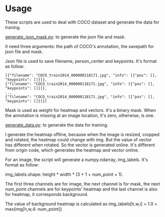 # Usage

These scripts are used to deal with COCO dataset and generate the data for traning.

[generate_json_mask.py](https://github.com/last-one/pytorch_realtime_multi-person_pose_estimation/blob/master/preprocessing/generate_json_mask.py): to generate the json file and mask.

It need three arguments: the path of COCO's annotation, the savepath for json file and mask.

Json file is used to save filename, person_center and keypoints. It's format as follow:
```
[{"filename": "COCO_train2014_000000118171.jpg", "info": [{"pos": [], "keypoints": []}]},
{"filename": "COCO_train2014_000000118171.jpg", "info": [{"pos": [], "keypoints": []}]},
...
{"filename": "COCO_train2014_000000118171.jpg", "info": [{"pos": [], "keypoints": []}]}]
```

Mask is used as weight for heatmap and vectors. It's a binary mask. When the annotation is missing at an image location, it's zero, otherwise, is one.

[generate_data.py](https://github.com/last-one/pytorch_realtime_multi-person_pose_estimation/blob/master/preprocessing/generate_data.py): to generate the data for training.

I generate the heatmap offline, because when the image is resized, cropped and rotated, the heatmap could change with img. But the value of vector has different when rotated. So the vector is generated online. It's different from origin code, which generates the heatmap and vector online.

For an image, the script will generate a numpy.ndarray, img_labels. It's format as follow:

img_labels.shape: height * width * (3 + 1 + num_point + 1).

The first three channels are for image, the next channel is for mask, the next num_point channels are for keypoints' heatmap and the last channel is also for heatmap, it corresponds background.

The value of background heatmap is calculated as img_labels[h,w,i] = 1.0 = max(img[h,w,4: num_point])
